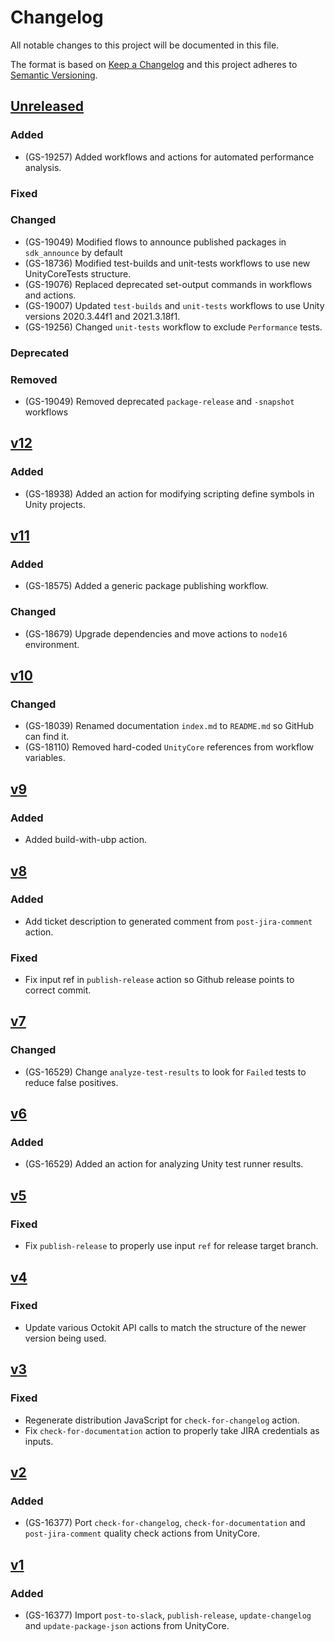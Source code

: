 # Changelog
All notable changes to this project will be documented in this file.

The format is based on [Keep a Changelog](http://keepachangelog.com/en/1.0.0/)
and this project adheres to [Semantic Versioning](http://semver.org/spec/v2.0.0.html).

## [Unreleased]
### Added
- (GS-19257) Added workflows and actions for automated performance analysis.

### Fixed

### Changed
- (GS-19049) Modified flows to announce published packages in `sdk_announce` by default
- (GS-18736) Modified test-builds and unit-tests workflows to use new UnityCoreTests structure.
- (GS-19076) Replaced deprecated set-output commands in workflows and actions.
- (GS-19007) Updated `test-builds` and `unit-tests` workflows to use Unity versions 2020.3.44f1 and 2021.3.18f1.
- (GS-19256) Changed `unit-tests` workflow to exclude `Performance` tests.

### Deprecated

### Removed
- (GS-19049) Removed deprecated `package-release` and `-snapshot` workflows

## [v12]
### Added
- (GS-18938) Added an action for modifying scripting define symbols in Unity projects.

## [v11]
### Added
- (GS-18575) Added a generic package publishing workflow.

### Changed
- (GS-18679) Upgrade dependencies and move actions to `node16` environment.

## [v10]
### Changed
- (GS-18039) Renamed documentation `index.md` to `README.md` so GitHub can find it.
- (GS-18110) Removed hard-coded `UnityCore` references from workflow variables.

## [v9]
### Added
- Added build-with-ubp action.

## [v8]
### Added
- Add ticket description to generated comment from `post-jira-comment` action.

### Fixed
- Fix input ref in `publish-release` action so Github release points to correct commit.

## [v7]
### Changed
- (GS-16529) Change `analyze-test-results` to look for `Failed` tests to reduce false positives.

## [v6]
### Added
- (GS-16529) Added an action for analyzing Unity test runner results.

## [v5]
### Fixed
- Fix `publish-release` to properly use input `ref` for release target branch.

## [v4]
### Fixed
- Update various Octokit API calls to match the structure of the newer version being used.

## [v3]
### Fixed
- Regenerate distribution JavaScript for `check-for-changelog` action.
- Fix `check-for-documentation` action to properly take JIRA credentials as inputs.

## [v2]
### Added
- (GS-16377) Port `check-for-changelog`, `check-for-documentation` and `post-jira-comment` quality check actions from UnityCore.

## [v1]
### Added
- (GS-16377) Import `post-to-slack`, `publish-release`, `update-changelog` and `update-package-json` actions from UnityCore.

[Unreleased]: https://github.com/mindjolt/uc-actions/tree/HEAD
[v12]: https://github.com/mindjolt/uc-actions/tree/v12
[v11]: https://github.com/mindjolt/uc-actions/tree/v11
[v10]: https://github.com/mindjolt/uc-actions/tree/v10
[v9]: https://github.com/mindjolt/uc-actions/tree/v9
[v8]: https://github.com/mindjolt/uc-actions/tree/v8
[v7]: https://github.com/mindjolt/uc-actions/tree/v7
[v6]: https://github.com/mindjolt/uc-actions/tree/v6
[v5]: https://github.com/mindjolt/uc-actions/tree/v5
[v4]: https://github.com/mindjolt/uc-actions/tree/v4
[v3]: https://github.com/mindjolt/uc-actions/tree/v3
[v2]: https://github.com/mindjolt/uc-actions/tree/v2
[v1]: https://github.com/mindjolt/uc-actions/tree/v1
